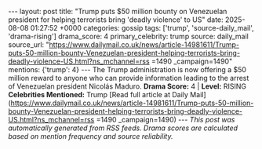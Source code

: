 --- layout: post title: "Trump puts $50 million bounty on Venezuelan president for helping terrorists bring 'deadly violence' to US" date: 2025-08-08 01:27:52 +0000 categories: gossip tags: ['trump', 'source-daily_mail', 'drama-rising'] drama_score: 4 primary_celebrity: trump source: daily_mail source_url: "https://www.dailymail.co.uk/news/article-14981611/Trump-puts-50-million-bounty-Venezuelan-president-helping-terrorists-bring-deadly-violence-US.html?ns_mchannel=rss =1490 _campaign=1490" mentions: {'trump': 4} --- The Trump administration is now offering a $50 million reward to anyone who can provide information leading to the arrest of Venezuelan president Nicolás Maduro. **Drama Score:** 4 | **Level:** RISING **Celebrities Mentioned:** Trump [Read full article at Daily Mail](https://www.dailymail.co.uk/news/article-14981611/Trump-puts-50-million-bounty-Venezuelan-president-helping-terrorists-bring-deadly-violence-US.html?ns_mchannel=rss =1490 _campaign=1490) --- *This post was automatically generated from RSS feeds. Drama scores are calculated based on mention frequency and source reliability.*